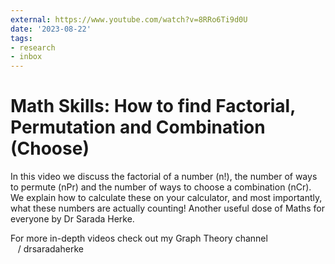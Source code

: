 ```yaml
---
external: https://www.youtube.com/watch?v=8RRo6Ti9d0U
date: '2023-08-22'
tags:
- research
- inbox
---
```


# Math Skills: How to find Factorial, Permutation and Combination (Choose)

In this video we discuss the factorial of a number (n!), the number of ways to permute (nPr) and the number of ways to choose a combination (nCr).  We explain how to calculate these on your calculator, and most importantly, what these numbers are actually counting!
Another useful dose of Maths for everyone by Dr Sarada Herke.


For more in-depth videos check out my Graph Theory channel
   / drsaradaherke
